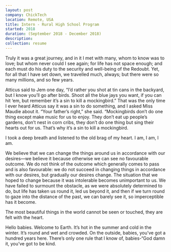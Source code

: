 ```yaml
---
layout: post
company: ChickTech
location: Remote, USA
title: Intern - Rural High School Program
started: 2018
duration: (September 2018 - December 2018)
description:
collection: resume
---
```


Truly it was a great journey, and in it I met with many, whom to know was to love; but whom never could I see again; for life has not space enough; and each must do his duty to the security and well-being of the Redoubt. Yet, for all that I have set down, we travelled much, always; but there were so many millions, and so few years.

Atticus said to Jem one day, “I’d rather you shot at tin cans in the backyard, but I know you’ll go after birds. Shoot all the blue jays you want, if you can hit ‘em, but remember it’s a sin to kill a mockingbird.” That was the only time I ever heard Atticus say it was a sin to do something, and I asked Miss Maudie about it. “Your father’s right,” she said. “Mockingbirds don’t do one thing except make music for us to enjoy. They don’t eat up people’s gardens, don’t nest in corn cribs, they don’t do one thing but sing their hearts out for us. That’s why it’s a sin to kill a mockingbird.

I took a deep breath and listened to the old brag of my heart. I am, I am, I am.

We believe that we can change the things around us in accordance with our desires—we believe it because otherwise we can see no favourable outcome. We do not think of the outcome which generally comes to pass and is also favourable: we do not succeed in changing things in accordance with our desires, but gradually our desires change. The situation that we hoped to change because it was intolerable becomes unimportant to us. We have failed to surmount the obstacle, as we were absolutely determined to do, but life has taken us round it, led us beyond it, and then if we turn round to gaze into the distance of the past, we can barely see it, so imperceptible has it become.

The most beautiful things in the world cannot be seen or touched, they are felt with the heart.

Hello babies. Welcome to Earth. It’s hot in the summer and cold in the winter. It’s round and wet and crowded. On the outside, babies, you’ve got a hundred years here. There’s only one rule that I know of, babies-“God damn it, you’ve got to be kind.
